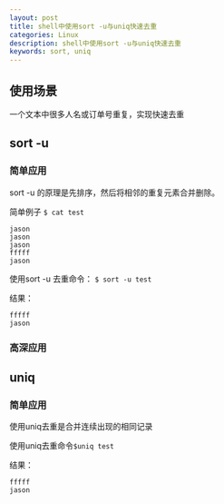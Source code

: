 ```yaml
---
layout: post
title: shell中使用sort -u与uniq快速去重
categories: Linux
description: shell中使用sort -u与uniq快速去重
keywords: sort, uniq
---
```

## 使用场景
一个文本中很多人名或订单号重复，实现快速去重
## sort -u
### 简单应用
sort -u 的原理是先排序，然后将相邻的重复元素合并删除。

简单例子
`$ cat test`

```              
jason
jason
jason
fffff
jason

```
使用sort -u 去重命令：
`$ sort -u test`

结果：

```
fffff
jason
```
### 高深应用

## uniq
### 简单应用
使用uniq去重是合并连续出现的相同记录

使用uniq去重命令`$uniq test  `

结果：

```
fffff
jason
```